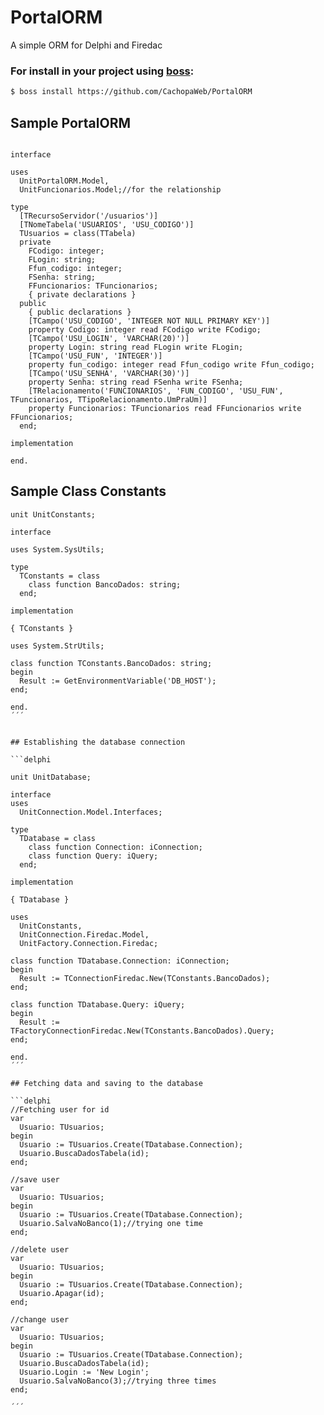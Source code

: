 # PortalORM

A simple ORM for Delphi and Firedac

### For install in your project using [boss](https://github.com/HashLoad/boss):
``` sh
$ boss install https://github.com/CachopaWeb/PortalORM
```

## Sample PortalORM

```delphi

interface

uses
  UnitPortalORM.Model,
  UnitFuncionarios.Model;//for the relationship

type
  [TRecursoServidor('/usuarios')]
  [TNomeTabela('USUARIOS', 'USU_CODIGO')]
  TUsuarios = class(TTabela)
  private
    FCodigo: integer;
    FLogin: string;
    Ffun_codigo: integer;
    FSenha: string;
    FFuncionarios: TFuncionarios;
    { private declarations }
  public
    { public declarations }
    [TCampo('USU_CODIGO', 'INTEGER NOT NULL PRIMARY KEY')]
    property Codigo: integer read FCodigo write FCodigo;
    [TCampo('USU_LOGIN', 'VARCHAR(20)')]
    property Login: string read FLogin write FLogin;
    [TCampo('USU_FUN', 'INTEGER')]
    property fun_codigo: integer read Ffun_codigo write Ffun_codigo;
    [TCampo('USU_SENHA', 'VARCHAR(30)')]
    property Senha: string read FSenha write FSenha;
    [TRelacionamento('FUNCIONARIOS', 'FUN_CODIGO', 'USU_FUN', TFuncionarios, TTipoRelacionamento.UmPraUm)]
    property Funcionarios: TFuncionarios read FFuncionarios write FFuncionarios;
  end;

implementation

end.

```

## Sample Class Constants

```delphi
unit UnitConstants;

interface

uses System.SysUtils;

type
  TConstants = class
    class function BancoDados: string;
  end;

implementation

{ TConstants }

uses System.StrUtils;

class function TConstants.BancoDados: string;
begin
  Result := GetEnvironmentVariable('DB_HOST');
end;

end.
´´´


## Establishing the database connection

```delphi

unit UnitDatabase;

interface
uses
  UnitConnection.Model.Interfaces;

type
  TDatabase = class
    class function Connection: iConnection;
    class function Query: iQuery;
  end;

implementation

{ TDatabase }

uses
  UnitConstants,
  UnitConnection.Firedac.Model,
  UnitFactory.Connection.Firedac;

class function TDatabase.Connection: iConnection;
begin
  Result := TConnectionFiredac.New(TConstants.BancoDados);
end;

class function TDatabase.Query: iQuery;
begin
  Result := TFactoryConnectionFiredac.New(TConstants.BancoDados).Query;
end;

end.
´´´

## Fetching data and saving to the database

```delphi
//Fetching user for id
var
  Usuario: TUsuarios;
begin
  Usuario := TUsuarios.Create(TDatabase.Connection);
  Usuario.BuscaDadosTabela(id);
end;

//save user 
var
  Usuario: TUsuarios;
begin
  Usuario := TUsuarios.Create(TDatabase.Connection);
  Usuario.SalvaNoBanco(1);//trying one time
end;

//delete user
var
  Usuario: TUsuarios;
begin
  Usuario := TUsuarios.Create(TDatabase.Connection);
  Usuario.Apagar(id);
end;

//change user
var
  Usuario: TUsuarios;
begin
  Usuario := TUsuarios.Create(TDatabase.Connection);
  Usuario.BuscaDadosTabela(id);
  Usuario.Login := 'New Login';
  Usuario.SalvaNoBanco(3);//trying three times
end;

´´´
